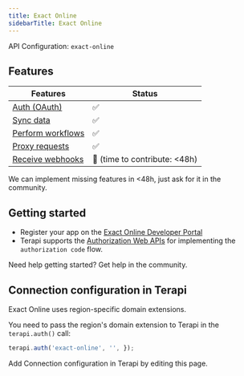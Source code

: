 ```yaml
---
title: Exact Online
sidebarTitle: Exact Online
---
```


API Configuration: `exact-online`

## Features

| Features | Status |
| - | - |
| [Auth (OAuth)](https://terapi.gitbook.io/terapi-api-explorer/integrate/guides/authorize-an-api) | ✅ |
| [Sync data](https://terapi.gitbook.io/terapi-api-explorer/integrate/guides/sync-data-from-an-api) | ✅ |
| [Perform workflows](https://terapi.gitbook.io/terapi-api-explorer/integrate/guides/perform-workflows-with-an-api) | ✅ |
| [Proxy requests](https://terapi.gitbook.io/terapi-api-explorer/integrate/guides/proxy-requests-to-an-api) | ✅ |
| [Receive webhooks](https://terapi.gitbook.io/terapi-api-explorer/integrate/guides/receive-webhooks-from-an-api) | 🚫 (time to contribute: &lt;48h) |

We can implement missing features in &lt;48h, just ask for it in the community.

## Getting started

-   Register your app on the [Exact Online Developer Portal](https://apps.exactonline.com/)
-   Terapi supports the [Authorization Web APIs](https://support.exactonline.com/community/s/knowledge-base#All-All-DNO-Content-gettingstarted) for implementing the `authorization code` flow.

Need help getting started? Get help in the community.

## Connection configuration in Terapi

Exact Online uses region-specific domain extensions.

You need to pass the region's domain extension to Terapi in the `terapi.auth()` call:

```js
terapi.auth('exact-online', '', });
```

Add Connection configuration in Terapi by editing this page.
    
